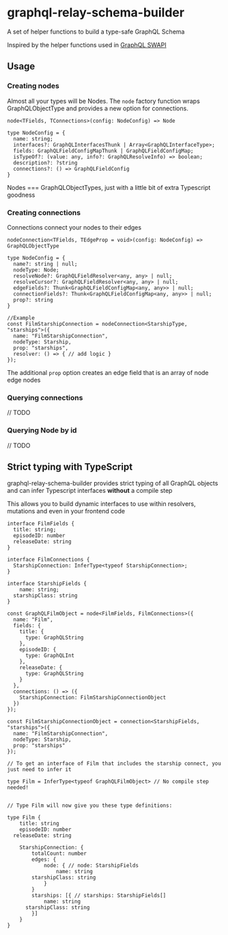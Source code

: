 # graphql-relay-schema-builder

A set of helper functions to build a type-safe GraphQL Schema

Inspired by the helper functions used in [GraphQL SWAPI](https://github.com/graphql/swapi-graphql)

## Usage

### Creating nodes 

Almost all your types will be Nodes. The `node` factory function wraps GraphQLObjectType and provides a new option for connections.

```
node<TFields, TConnections>(config: NodeConfig) => Node

type NodeConfig = {
  name: string;
  interfaces?: GraphQLInterfacesThunk | Array<GraphQLInterfaceType>;
  fields: GraphQLFieldConfigMapThunk | GraphQLFieldConfigMap;
  isTypeOf?: (value: any, info?: GraphQLResolveInfo) => boolean;
  description?: ?string
  connections?: () => GraphQLFieldConfig
}

```

Nodes === GraphQLObjectTypes, just with a little bit of extra Typescript goodness


### Creating connections

Connections connect your nodes to their edges

```
nodeConnection<TFields, TEdgeProp = void>(config: NodeConfig) => GraphQLObjectType

type NodeConfig = {
  name?: string | null;
  nodeType: Node;
  resolveNode?: GraphQLFieldResolver<any, any> | null;
  resolveCursor?: GraphQLFieldResolver<any, any> | null;
  edgeFields?: Thunk<GraphQLFieldConfigMap<any, any>> | null;
  connectionFields?: Thunk<GraphQLFieldConfigMap<any, any>> | null;
  prop?: string
}

//Example
const FilmStarshipConnection = nodeConnection<StarshipType, "starships">({
  name: "FilmStarshipConnection",
  nodeType: Starship,
  prop: "starships",
  resolver: () => { // add logic }
});

```

The additional `prop` option creates an edge field that is an array of node edge nodes


### Querying connections

// TODO

### Querying Node by id

// TODO

## Strict typing with TypeScript

graphql-relay-schema-builder provides strict typing of all GraphQL objects and can infer Typescript interfaces **without** a compile step

This allows you to build dynamic interfaces to use within resolvers, mutations and even in your frontend code

```
interface FilmFields {
  title: string;
  episodeID: number
  releaseDate: string
}

interface FilmConnections {
  StarshipConnection: InferType<typeof StarshipConnection>;
}

interface StarshipFields {
	name: string;
  starshipClass: string
}

const GraphQLFilmObject = node<FilmFields, FilmConnections>({
  name: "Film",
  fields: {
    title: {
      type: GraphQLString
    },
    episodeID: {
      type: GraphQLInt
    },
    releaseDate: {
      type: GraphQLString
    }
  },
  connections: () => ({
    StarshipConnection: FilmStarshipConnectionObject
  })
});

const FilmStarshipConnectionObject = connection<StarshipFields, "starships">({
  name: "FilmStarshipConnection",
  nodeType: Starship,
  prop: "starships"
});

// To get an interface of Film that includes the starship connect, you just need to infer it

type Film = InferType<typeof GraphQLFilmObject> // No compile step needed!


// Type Film will now give you these type definitions:

type Film {
	title: string
	episodeID: number
  releaseDate: string

	StarshipConnection: {
		totalCount: number
		edges: {
			node: { // node: StarshipFields
				name: string
        starshipClass: string
			}
		}
		starships: [{ // starships: StarshipFields[] 
			name: string
      starshipClass: string
		}]
	}
}
```

